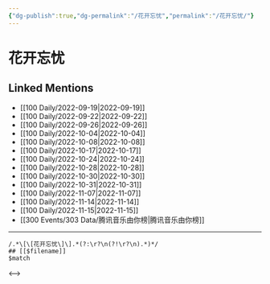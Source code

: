 ```yaml
---
{"dg-publish":true,"dg-permalink":"/花开忘忧","permalink":"/花开忘忧/"}
---
```


# 花开忘忧

## Linked Mentions
- [[100 Daily/2022-09-19\|2022-09-19]]
- [[100 Daily/2022-09-22\|2022-09-22]]
- [[100 Daily/2022-09-26\|2022-09-26]]
- [[100 Daily/2022-10-04\|2022-10-04]]
- [[100 Daily/2022-10-08\|2022-10-08]]
- [[100 Daily/2022-10-17\|2022-10-17]]
- [[100 Daily/2022-10-24\|2022-10-24]]
- [[100 Daily/2022-10-28\|2022-10-28]]
- [[100 Daily/2022-10-30\|2022-10-30]]
- [[100 Daily/2022-10-31\|2022-10-31]]
- [[100 Daily/2022-11-07\|2022-11-07]]
- [[100 Daily/2022-11-14\|2022-11-14]]
- [[100 Daily/2022-11-15\|2022-11-15]]
- [[300 Events/303 Data/腾讯音乐由你榜\|腾讯音乐由你榜]]


---

```expander
/.*\[\[花开忘忧\]\].*(?:\r?\n(?!\r?\n).*)*/
## [[$filename]]
$match
```

<-->